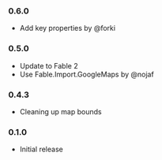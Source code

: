 ### 0.6.0

* Add key properties by @forki

### 0.5.0

* Update to Fable 2
* Use Fable.Import.GoogleMaps by @nojaf

### 0.4.3

* Cleaning up map bounds

### 0.1.0

* Initial release
